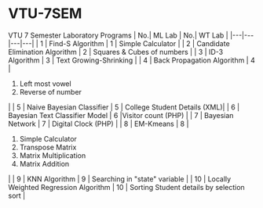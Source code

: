 # VTU-7SEM
VTU 7 Semester Laboratory Programs
| No.| ML Lab | No.| WT Lab |
|---|---|---|---|
| 1 | Find-S Algorithm | 1 | Simple Calculator |
| 2 | Candidate Elimination Algorithm | 2 | Squares & Cubes of numbers |
| 3 | ID-3 Algorithm | 3 | Text Growing-Shrinking |
| 4 | Back Propagation Algorithm | 4 | <ol><li>Left most vowel</li><li>Reverse of number</li></ol>|
| 5 | Naive Bayesian Classifier | 5 | College Student Details (XML)|
| 6 | Bayesian Text Classifier Model | 6 |Visitor count (PHP) |
| 7 | Bayesian Network | 7 | Digital Clock (PHP) |
| 8 | EM-Kmeans | 8 | <ol><li>Simple Calculator</li><li>Transpose Matrix</li><li>Matrix Multiplication</li><li>Matrix Addition</li></ol>|
| 9 | KNN Algorithm | 9 | Searching in "state" variable |
| 10 | Locally Weighted Regression Algorithm | 10 | Sorting Student details by selection sort |
